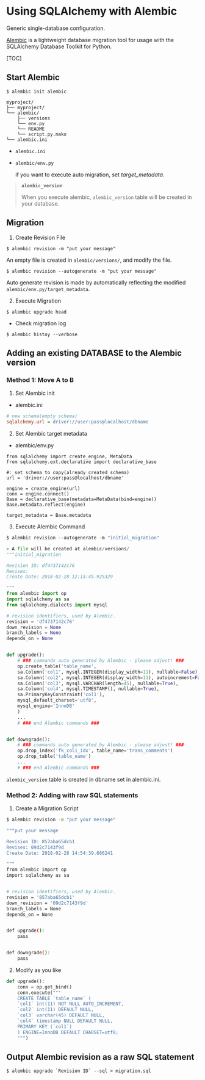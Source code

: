 # Using SQLAlchemy with Alembic

Generic single-database configuration.

[Alembic](http://alembic.zzzcomputing.com/en/latest/) is a lightweight database migration tool for usage with the SQLAlchemy Database Toolkit for Python.



[TOC]

## Start Alembic

```shell
$ alembic init alembic

myproject/
├── myproject/
└── alembic/
    ├── versions
    └── env.py
    └── README
    └── script.py.mako
└── alembic.ini
```

- `alembic.ini`


- `alembic/env.py`

  if you want to execute auto migration, set *target_metadata*.



> **`alembic_version`**
>
> When you execute alembic, `alembic_version` table will be created in your database.





## Migration

1. Create Revision File

```shell
$ alembic revision -m "put your message"
```

An empty file is created in `alembic/versions/`, and modify the file.



```shell
$ alembic revision --autogenerate -m "put your message"
```

Auto generate revision is made by automatically reflecting the modified `alembic/env.py/target_metadata`. 



2. Execute Migration

```shell
$ alembic upgrade head
```



- Check migration log

```shell
$ alembic histoy --verbose
```





## Adding an existing DATABASE to the Alembic version

### Method 1: Move A to B
1. Set Alembic init

- alembic.ini
```ini
# new schema(empty schema)
sqlalchemy.url = driver://user:pass@localhost/dbname
```



2. Set Alembic target metadata
- alembic/env.py
```
from sqlalchemy import create_engine, MetaData
from sqlalchemy.ext.declarative import declarative_base

#: set schema to copy(already created schema)
url = 'driver://user:pass@localhost/dbname'

engine = create_engine(url)
conn = engine.connect()
Base = declarative_base(metadata=MetaData(bind=engine))
Base.metadata.reflect(engine)

target_metadata = Base.metadata
```



3. Execute Alembic Command
```python
$ alembic revision --autogenerate -m "initial_migration"

> A file will be created at alembic/versions/
"""initial_migration

Revision ID: df4737142c76
Revises:
Create Date: 2018-02-28 12:13:45.925329

"""
from alembic import op
import sqlalchemy as sa
from sqlalchemy.dialects import mysql

# revision identifiers, used by Alembic.
revision = 'df4737142c76'
down_revision = None
branch_labels = None
depends_on = None


def upgrade():
    # ### commands auto generated by Alembic - please adjust! ###
    op.create_table('table_name',
    sa.Column('col1', mysql.INTEGER(display_width=11), nullable=False),
    sa.Column('col2', mysql.INTEGER(display_width=11), autoincrement=False, nullable=True),
    sa.Column('col3', mysql.VARCHAR(length=45), nullable=True),
    sa.Column('col4', mysql.TIMESTAMP(), nullable=True),
    sa.PrimaryKeyConstraint('col1'),
    mysql_default_charset='utf8',
    mysql_engine='InnoDB'
    )
    ...
    # ### end Alembic commands ###


def downgrade():
    # ### commands auto generated by Alembic - please adjust! ###
    op.drop_index('fk_col1_idx', table_name='trans_comments')
    op.drop_table('table_name')
    ...
    # ### end Alembic commands ###
```
`alembic_version` table is created in dbname set in alembic.ini.



### Method 2: Adding with raw SQL statements

1. Create a Migration Script

```sh
$ alembic revision -m "put your message"

"""put your message

Revision ID: 857aba65dcb1
Revises: 09d2c7143f9d
Create Date: 2018-02-28 14:54:39.666241

"""
from alembic import op
import sqlalchemy as sa


# revision identifiers, used by Alembic.
revision = '857aba65dcb1'
down_revision = '09d2c7143f9d'
branch_labels = None
depends_on = None


def upgrade():
    pass


def downgrade():
    pass

```



2. Modify as you like

```python
def upgrade():
    conn = op.get_bind()
    conn.execute("""
    CREATE TABLE `table_name` (
    `col1` int(11) NOT NULL AUTO_INCREMENT,
    `col2` int(11) DEFAULT NULL,
    `col3` varchar(45) DEFAULT NULL,
    `col4` timestamp NULL DEFAULT NULL,
    PRIMARY KEY (`col1`)
    ) ENGINE=InnoDB DEFAULT CHARSET=utf8;
    """)
```





## Output Alembic revision as a raw SQL statement

```
$ alembic upgrade `Revision ID` --sql > migration.sql
```
